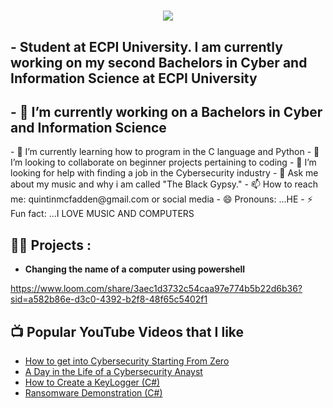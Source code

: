 <h1 align="center">
    <img src="https://readme-typing-svg.herokuapp.com/?font=Righteous&size=35&color=FFA500&center=true&vCenter=true&width=500&height=70&duration=2000&lines=Howdy!+👋;+I'm+Quintin+McFadden!;" />
</h1>

<h2>- Student at ECPI University. I am currently working on my second Bachelors in Cyber and Information Science at ECPI University</h2>
<h2> - 🔭 I’m currently working on a Bachelors in Cyber and Information Science </h2>
- 🌱 I’m currently learning how to program in the C language and Python </h1>
- 👯 I’m looking to collaborate on beginner projects pertaining to coding </h1>
- 🤔 I’m looking for help with finding a job in the Cybersecurity industry </h1>
- 💬 Ask me about my music and why i am called "The Black Gypsy." </h1>
- 📫 How to reach me: quintinmcfadden@gmail.com or social media </h1>
- 😄 Pronouns: ...HE
- ⚡ Fun fact: ...I LOVE MUSIC AND COMPUTERS </h1>


<h2>👨‍💻 Projects :</h2>

- <b>Changing the name of a computer using powershell</b>

https://www.loom.com/share/3aec1d3732c54caa97e774b5b22d6b36?sid=a582b86e-d3c0-4392-b2f8-48f65c5402f1


<h2>📺 Popular YouTube Videos that I like </h2>

- [How to get into Cybersecurity Starting From Zero](https://www.youtube.com/watch?v=a83ASGn_V_s)
- [A Day in the Life of a Cybersecurity Anayst](https://www.youtube.com/watch?v=uHy3oM7NnoU)
- [How to Create a KeyLogger (C#)](https://www.youtube.com/watch?v=N-L9hklSlNk)
- [Ransomware Demonstration (C#)](https://www.youtube.com/watch?v=OfvdQeh79s0)



[twitter]: (https://twitter.com/MarcellusKnicel)
[youtube]: (https://www.youtube.com/channel/UCd7hyqpyP4-UhZr5GM_8-cQ)
[instagram]: https://www.instagram.com/theblackgypsy1/
[linkedin]: https://www.linkedin.com/in/quintinmcfadden/

<!--

Here are some ideas to get you started:

- 🔭 I’m currently working on a Bachelors in Cyber and Information Science
- 🌱 I’m currently learning how to program in the C language and Python
- 👯 I’m looking to collaborate on beginner projects pertaining to coding
- 🤔 I’m looking for help with finding a job in the Cybersecurity industry
- 💬 Ask me about my music and why i am called "The Black Gypsy."
- 📫 How to reach me: quintinmcfadden@gmail.com or social media
- 😄 Pronouns: ...HE
- ⚡ Fun fact: ...I LOVE MUSIC AND COMPUTERS
-->

